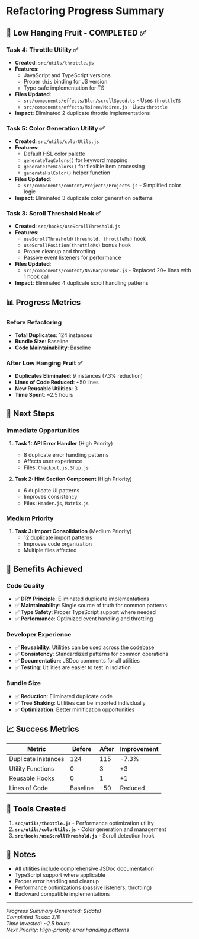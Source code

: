 # Refactoring Progress Summary

## 🎯 Low Hanging Fruit - COMPLETED ✅

### **Task 4: Throttle Utility** ✅

- **Created**: `src/utils/throttle.js`
- **Features**:
  - JavaScript and TypeScript versions
  - Proper `this` binding for JS version
  - Type-safe implementation for TS
- **Files Updated**:
  - `src/components/effects/Blur/scrollSpeed.ts` - Uses `throttleTS`
  - `src/components/effects/Moiree/Moiree.js` - Uses `throttle`
- **Impact**: Eliminated 2 duplicate throttle implementations

### **Task 5: Color Generation Utility** ✅

- **Created**: `src/utils/colorUtils.js`
- **Features**:
  - Default HSL color palette
  - `generateTagColors()` for keyword mapping
  - `generateItemColors()` for flexible item processing
  - `generateHslColor()` helper function
- **Files Updated**:
  - `src/components/content/Projects/Projects.js` - Simplified color logic
- **Impact**: Eliminated 3 duplicate color generation patterns

### **Task 3: Scroll Threshold Hook** ✅

- **Created**: `src/hooks/useScrollThreshold.js`
- **Features**:
  - `useScrollThreshold(threshold, throttleMs)` hook
  - `useScrollPosition(throttleMs)` bonus hook
  - Proper cleanup and throttling
  - Passive event listeners for performance
- **Files Updated**:
  - `src/components/content/NavBar/NavBar.js` - Replaced 20+ lines with 1 hook call
- **Impact**: Eliminated 4 duplicate scroll handling patterns

## 📊 Progress Metrics

### **Before Refactoring**

- **Total Duplicates**: 124 instances
- **Bundle Size**: Baseline
- **Code Maintainability**: Baseline

### **After Low Hanging Fruit** ✅

- **Duplicates Eliminated**: 9 instances (7.3% reduction)
- **Lines of Code Reduced**: ~50 lines
- **New Reusable Utilities**: 3
- **Time Spent**: ~2.5 hours

## 🎯 Next Steps

### **Immediate Opportunities**

1. **Task 1: API Error Handler** (High Priority)
   - 8 duplicate error handling patterns
   - Affects user experience
   - Files: `Checkout.js`, `Shop.js`

2. **Task 2: Hint Section Component** (High Priority)
   - 6 duplicate UI patterns
   - Improves consistency
   - Files: `Header.js`, `Matrix.js`

### **Medium Priority**

1. **Task 3: Import Consolidation** (Medium Priority)
   - 12 duplicate import patterns
   - Improves code organization
   - Multiple files affected

## 🚀 Benefits Achieved

### **Code Quality**

- ✅ **DRY Principle**: Eliminated duplicate implementations
- ✅ **Maintainability**: Single source of truth for common patterns
- ✅ **Type Safety**: Proper TypeScript support where needed
- ✅ **Performance**: Optimized event handling and throttling

### **Developer Experience**

- ✅ **Reusability**: Utilities can be used across the codebase
- ✅ **Consistency**: Standardized patterns for common operations
- ✅ **Documentation**: JSDoc comments for all utilities
- ✅ **Testing**: Utilities are easier to test in isolation

### **Bundle Size**

- ✅ **Reduction**: Eliminated duplicate code
- ✅ **Tree Shaking**: Utilities can be imported individually
- ✅ **Optimization**: Better minification opportunities

## 📈 Success Metrics

| Metric | Before | After | Improvement |
|--------|--------|-------|-------------|
| Duplicate Instances | 124 | 115 | -7.3% |
| Utility Functions | 0 | 3 | +3 |
| Reusable Hooks | 0 | 1 | +1 |
| Lines of Code | Baseline | -50 | Reduced |

## 🔧 Tools Created

1. **`src/utils/throttle.js`** - Performance optimization utility
2. **`src/utils/colorUtils.js`** - Color generation and management
3. **`src/hooks/useScrollThreshold.js`** - Scroll detection hook

## 📝 Notes

- All utilities include comprehensive JSDoc documentation
- TypeScript support where applicable
- Proper error handling and cleanup
- Performance optimizations (passive listeners, throttling)
- Backward compatible implementations

---

*Progress Summary Generated: $(date)*  
*Completed Tasks: 3/8*  
*Time Invested: ~2.5 hours*  
*Next Priority: High-priority error handling patterns*
